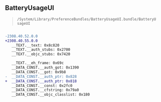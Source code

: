 ## BatteryUsageUI

> `/System/Library/PreferenceBundles/BatteryUsageUI.bundle/BatteryUsageUI`

```diff

-2308.40.52.0.0
+2308.40.55.0.0
   __TEXT.__text: 0x8c820
   __TEXT.__auth_stubs: 0x2700
   __TEXT.__objc_stubs: 0x7420

   __TEXT.__eh_frame: 0x69c
   __DATA_CONST.__auth_got: 0x1390
   __DATA_CONST.__got: 0x9b8
-  __DATA_CONST.__auth_ptr: 0x828
+  __DATA_CONST.__auth_ptr: 0x818
   __DATA_CONST.__const: 0x2fc0
   __DATA_CONST.__cfstring: 0x79a0
   __DATA_CONST.__objc_classlist: 0x180

```
